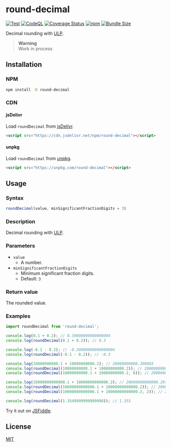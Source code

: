 # round-decimal

[![Test](https://github.com/nick-lai/round-decimal/actions/workflows/test.yml/badge.svg)](https://github.com/nick-lai/round-decimal/actions/workflows/test.yml)
[![CodeQL](https://github.com/nick-lai/round-decimal/actions/workflows/codeql.yml/badge.svg)](https://github.com/nick-lai/round-decimal/actions/workflows/codeql.yml)
[![Coverage Status](https://coveralls.io/repos/github/nick-lai/round-decimal/badge.svg?branch=main)](https://coveralls.io/github/nick-lai/round-decimal?branch=main)
[![npm](https://img.shields.io/npm/v/round-decimal)](https://www.npmjs.com/package/round-decimal)
[![Bundle Size](https://img.shields.io/bundlephobia/minzip/round-decimal)](https://bundlephobia.com/package/round-decimal)

Decimal rounding with [ULP](https://w.wiki/5xCp).

> **Warning**  
> Work in process

## Installation

### NPM

```bash
npm install -D round-decimal
```

### CDN

#### jsDelivr

Load `roundDecimal` from [jsDelivr](https://www.jsdelivr.com/package/npm/round-decimal).

```html
<script src="https://cdn.jsdelivr.net/npm/round-decimal"></script>
```

#### unpkg

Load `roundDecimal` from [unpkg](https://unpkg.com/round-decimal/dist/).

```html
<script src="https://unpkg.com/round-decimal"></script>
```

## Usage

### Syntax

```javascript
roundDecimal(value, minSignificantFractionDigits = 3)
```

### Description

Decimal rounding with [ULP](https://w.wiki/5xCp).

### Parameters

- `value`
  - A number.
- `minSignificantFractionDigits`
  - Minimum significant fraction digits.
  - Default: `3`

### Return value

The rounded value.

### Examples

```javascript
import roundDecimal from 'round-decimal';

console.log(0.1 + 0.2); // 0.30000000000000004
console.log(roundDecimal(0.1 + 0.2)); // 0.3

console.log(-0.1 - 0.2); // -0.30000000000000004
console.log(roundDecimal(-0.1 - 0.2)); // -0.3

console.log(10000000000.1 + 10000000000.2); // 20000000000.300003
console.log(roundDecimal(10000000000.1 + 10000000000.2)); // 20000000000.3
console.log(roundDecimal(10000000000.1 + 10000000000.2, 6)); // 20000000000.300003

console.log(10000000000000.1 + 10000000000000.2); // 20000000000000.297
console.log(roundDecimal(10000000000000.1 + 10000000000000.2)); // 20000000000000.297
console.log(roundDecimal(10000000000000.1 + 10000000000000.2, 2)); // 20000000000000.3

console.log(roundDecimal(1.3549999999999998)); // 1.355
```

Try it out on [JSFiddle](https://jsfiddle.net/nick_lai/h09dfL5o/).

## License

[MIT](https://github.com/nick-lai/round-decimal/blob/main/LICENSE)

